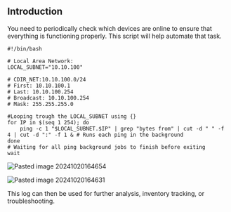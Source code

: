 ## Introduction


You need to periodically check which devices are online to ensure that everything is functioning properly. This script will help automate that task.


```
#!/bin/bash

# Local Area Network:
LOCAL_SUBNET="10.10.100"

# CDIR_NET:10.10.100.0/24
# First: 10.10.100.1
# Last: 10.10.100.254
# Broadcast: 10.10.100.254
# Mask: 255.255.255.0

#Looping trough the LOCAL_SUBNET using {}
for IP in $(seq 1 254); do
    ping -c 1 "$LOCAL_SUBNET.$IP" | grep "bytes from" | cut -d " " -f 4 | cut -d ":" -f 1 & # Runs each ping in the background
done
# Waiting for all ping background jobs to finish before exiting
wait
```

![Pasted image 20241020164654](https://github.com/user-attachments/assets/4c86e4f7-c296-4aa3-ba6c-fa989d52c7af)


![Pasted image 20241020164631](https://github.com/user-attachments/assets/d7a8f321-6437-4a0f-9986-4fe3151b4b31)



This log can then be used for further analysis, inventory tracking, or troubleshooting.
